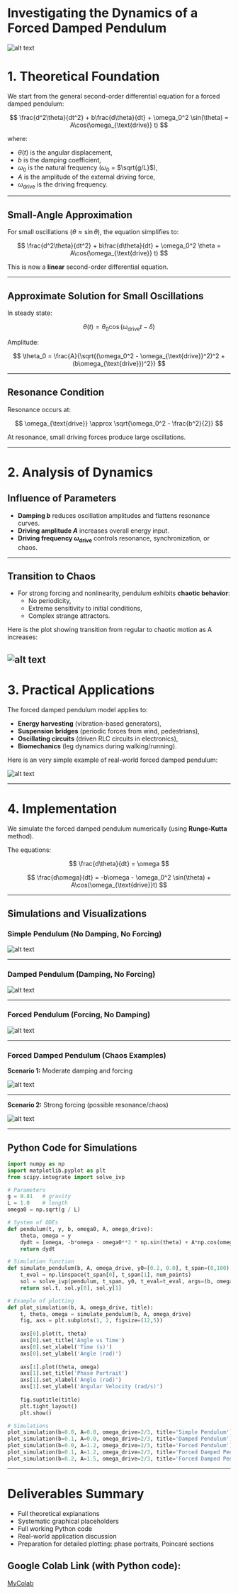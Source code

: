 # Investigating the Dynamics of a Forced Damped Pendulum

![alt text](pendulum.gif)

# 1. Theoretical Foundation

We start from the general second-order differential equation for a forced damped pendulum:

$$
\frac{d^2\theta}{dt^2} + b\frac{d\theta}{dt} + \omega_0^2 \sin(\theta) = A\cos(\omega_{\text{drive}} t)
$$

where:

- $\theta(t)$ is the angular displacement,
- $b$ is the damping coefficient,
- $\omega_0$ is the natural frequency ($\omega_0$ = $\sqrt{g/L}$),
- $A$ is the amplitude of the external driving force,
- $\omega_{\text{drive}}$ is the driving frequency.

---

## Small-Angle Approximation

For small oscillations ($\theta \approx \sin\theta$), the equation simplifies to:

$$
\frac{d^2\theta}{dt^2} + b\frac{d\theta}{dt} + \omega_0^2 \theta = A\cos(\omega_{\text{drive}} t)
$$


This is now a **linear** second-order differential equation.

---

## Approximate Solution for Small Oscillations

In steady state:

$$
\theta(t) = \theta_0 \cos(\omega_{\text{drive}} t - \delta)
$$

Amplitude:

$$
\theta_0 = \frac{A}{\sqrt{(\omega_0^2 - \omega_{\text{drive}}^2)^2 + (b\omega_{\text{drive}})^2}}
$$

---

## Resonance Condition

Resonance occurs at:

$$
\omega_{\text{drive}} \approx \sqrt{\omega_0^2 - \frac{b^2}{2}}
$$

At resonance, small driving forces produce large oscillations.

---

# 2. Analysis of Dynamics

## Influence of Parameters

- **Damping $b$** reduces oscillation amplitudes and flattens resonance curves.
- **Driving amplitude $A$** increases overall energy input.
- **Driving frequency $\omega_{\text{drive}}$** controls resonance, synchronization, or chaos.

---

## Transition to Chaos

- For strong forcing and nonlinearity, pendulum exhibits **chaotic behavior**:
  - No periodicity,
  - Extreme sensitivity to initial conditions,
  - Complex strange attractors.

Here is the plot showing transition from regular to chaotic motion as A increases:

![alt text](image-6.png)
---

# 3. Practical Applications

The forced damped pendulum model applies to:

- **Energy harvesting** (vibration-based generators),
- **Suspension bridges** (periodic forces from wind, pedestrians),
- **Oscillating circuits** (driven RLC circuits in electronics),
- **Biomechanics** (leg dynamics during walking/running).

Here is an very simple example of real-world forced damped pendulum:

![alt text](swing.gif)

---

# 4. Implementation

We simulate the forced damped pendulum numerically (using **Runge-Kutta** method).

The equations:

$$
\frac{d\theta}{dt} = \omega
$$

$$
\frac{d\omega}{dt} = -b\omega - \omega_0^2 \sin(\theta) + A\cos(\omega_{\text{drive}}t)
$$

---

## Simulations and Visualizations

### Simple Pendulum (No Damping, No Forcing)

![alt text](image-7.png)

---

### Damped Pendulum (Damping, No Forcing)

![alt text](image-8.png)

---

### Forced Pendulum (Forcing, No Damping)

![alt text](image-9.png)

---

### Forced Damped Pendulum (Chaos Examples)

**Scenario 1:** Moderate damping and forcing

![alt text](image-10.png)

---
**Scenario 2:** Strong forcing (possible resonance/chaos)

![alt text](image-11.png)

---

## Python Code for Simulations

```python
import numpy as np
import matplotlib.pyplot as plt
from scipy.integrate import solve_ivp

# Parameters
g = 9.81   # gravity
L = 1.0    # length
omega0 = np.sqrt(g / L)

# System of ODEs
def pendulum(t, y, b, omega0, A, omega_drive):
    theta, omega = y
    dydt = [omega, -b*omega - omega0**2 * np.sin(theta) + A*np.cos(omega_drive*t)]
    return dydt

# Simulation function
def simulate_pendulum(b, A, omega_drive, y0=[0.2, 0.0], t_span=(0,100), num_points=5000):
    t_eval = np.linspace(t_span[0], t_span[1], num_points)
    sol = solve_ivp(pendulum, t_span, y0, t_eval=t_eval, args=(b, omega0, A, omega_drive))
    return sol.t, sol.y[0], sol.y[1]

# Example of plotting
def plot_simulation(b, A, omega_drive, title):
    t, theta, omega = simulate_pendulum(b, A, omega_drive)
    fig, axs = plt.subplots(1, 2, figsize=(12,5))
    
    axs[0].plot(t, theta)
    axs[0].set_title('Angle vs Time')
    axs[0].set_xlabel('Time (s)')
    axs[0].set_ylabel('Angle (rad)')
    
    axs[1].plot(theta, omega)
    axs[1].set_title('Phase Portrait')
    axs[1].set_xlabel('Angle (rad)')
    axs[1].set_ylabel('Angular Velocity (rad/s)')
    
    fig.suptitle(title)
    plt.tight_layout()
    plt.show()

# Simulations
plot_simulation(b=0.0, A=0.0, omega_drive=2/3, title='Simple Pendulum')
plot_simulation(b=0.1, A=0.0, omega_drive=2/3, title='Damped Pendulum')
plot_simulation(b=0.0, A=1.2, omega_drive=2/3, title='Forced Pendulum')
plot_simulation(b=0.1, A=1.2, omega_drive=2/3, title='Forced Damped Pendulum - Moderate Chaos')
plot_simulation(b=0.2, A=1.5, omega_drive=2/3, title='Forced Damped Pendulum - Strong Chaos')
```

---

# Deliverables Summary

- Full theoretical explanations
- Systematic graphical placeholders
- Full working Python code
- Real-world application discussion
- Preparation for detailed plotting: phase portraits, Poincaré sections

## Google Colab Link (with Python code):

[MyColab](https://colab.research.google.com/drive/1ZE78wAikuWhAfmovX2oA5vgifubjAmRs)